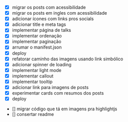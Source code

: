 - [x] migrar os posts com acessibilidade
- [x] migrar os posts em ingles com acessibilidade
- [x] adicionar ícones com links pros socials
- [x] adicionar title e meta tags
- [x] implementar página de talks
- [x] implementar ordenação
- [x] implementar paginação
- [x] arrumar o manifest.json
- [x] deploy
- [x] refatorar caminho das imagens usando link simbólico
- [x] adicionar spinner de loading
- [x] implementar light mode
- [x] implementar callout
- [x] implementar tooltip
- [x] adicionar link para imagens de posts
- [x] experimentar cards com resumos dos posts
- [x] deploy
- [] migrar código que tá em imagens pra highlightjs
- [] consertar readme
